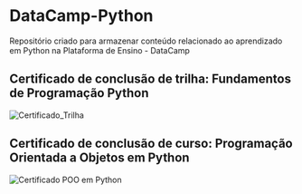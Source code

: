 # DataCamp-Python
Repositório criado para armazenar conteúdo relacionado ao aprendizado em Python na Plataforma de Ensino - DataCamp

## Certificado de conclusão de trilha: Fundamentos de Programação Python

![Certificado_Trilha](https://github.com/user-attachments/assets/50545e8d-92da-436f-ac01-41178e68d8db)

## Certificado de conclusão de curso: Programação Orientada a Objetos em Python

![Certificado POO em Python](https://github.com/user-attachments/assets/a453d243-e79a-447d-8eac-9125e315aa05)
